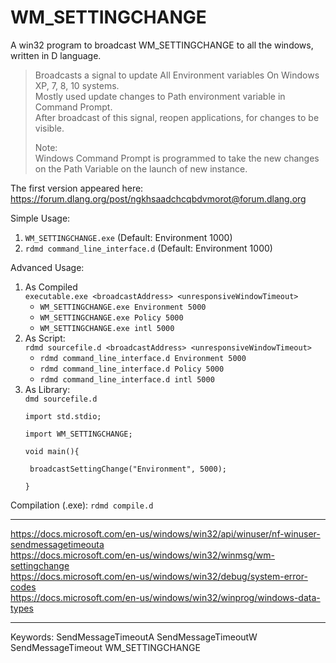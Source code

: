 # WM_SETTINGCHANGE
A win32 program to broadcast WM_SETTINGCHANGE to all the windows, written in D language.

> Broadcasts a signal to update All Environment variables On Windows XP, 7, 8, 10 systems.  
> Mostly used update changes to Path environment variable in Command Prompt.  
> After broadcast of this signal, reopen applications, for changes to be visible.  
> 
> Note:  
> Windows Command Prompt is programmed to take the new changes on the Path Variable on the launch of new instance.


The first version appeared here: https://forum.dlang.org/post/ngkhsaadchcqbdvmorot@forum.dlang.org

Simple Usage: 
1. `WM_SETTINGCHANGE.exe`  (Default: Environment 1000)
2. `rdmd command_line_interface.d`  (Default: Environment 1000)

Advanced Usage:
1. As Compiled  
   `executable.exe <broadcastAddress> <unresponsiveWindowTimeout>`   
   * `WM_SETTINGCHANGE.exe Environment 5000`  
   * `WM_SETTINGCHANGE.exe Policy 5000`  
   * `WM_SETTINGCHANGE.exe intl 5000`
2. As Script:  
   `rdmd sourcefile.d <broadcastAddress> <unresponsiveWindowTimeout>`   
   * `rdmd command_line_interface.d Environment 5000`  
   * `rdmd command_line_interface.d Policy 5000`  
   * `rdmd command_line_interface.d intl 5000`  
2. As Library:  
   `dmd sourcefile.d`   
   ```
   import std.stdio;

   import WM_SETTINGCHANGE;

   void main(){

    broadcastSettingChange("Environment", 5000);

   }
   ```

Compilation (.exe):
 `rdmd compile.d`  
 
---

https://docs.microsoft.com/en-us/windows/win32/api/winuser/nf-winuser-sendmessagetimeouta  
https://docs.microsoft.com/en-us/windows/win32/winmsg/wm-settingchange  
https://docs.microsoft.com/en-us/windows/win32/debug/system-error-codes  
https://docs.microsoft.com/en-us/windows/win32/winprog/windows-data-types

---
Keywords: SendMessageTimeoutA  SendMessageTimeoutW SendMessageTimeout WM_SETTINGCHANGE
